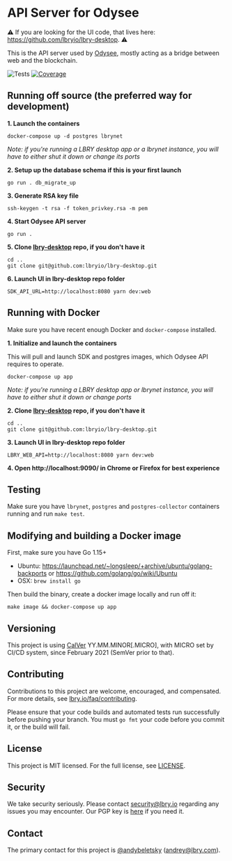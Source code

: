 # API Server for Odysee

⚠️ If you are looking for the UI code, that lives here: https://github.com/lbryio/lbry-desktop. ⚠️

This is the API server used by [Odysee](https://odysee.com), mostly acting as a bridge between web and the blockchain.

![Tests](https://github.com/lbryio/odysee-api/actions/workflows/test.yml/badge.svg) [![Coverage](https://img.shields.io/coveralls/github/lbryio/lbrytv.svg)](https://coveralls.io/github/lbryio/lbrytv)

## Running off source (the preferred way for development)

**1. Launch the containers**

`docker-compose up -d postgres lbrynet`

*Note: if you're running a LBRY desktop app or a lbrynet instance, you will have to either shut it down or change its ports*

**2. Setup up the database schema if this is your first launch**

`go run . db_migrate_up`

**3. Generate RSA key file**

`ssh-keygen -t rsa -f token_privkey.rsa -m pem`

**4. Start Odysee API server**

`go run .`

**5. Clone [lbry-desktop](https://github.com/lbryio/lbry-desktop/) repo, if you don't have it**

```
cd ..
git clone git@github.com:lbryio/lbry-desktop.git
```

**6. Launch UI in lbry-desktop repo folder**

```
SDK_API_URL=http://localhost:8080 yarn dev:web
```

## Running with Docker

Make sure you have recent enough Docker and `docker-compose` installed.

**1. Initialize and launch the containers**

This will pull and launch SDK and postgres images, which Odysee API requires to operate.

`docker-compose up app`

*Note: if you're running a LBRY desktop app or lbrynet instance, you will have to either shut it down or change ports*

**2. Clone [lbry-desktop](https://github.com/lbryio/lbry-desktop/) repo, if you don't have it**

```
cd ..
git clone git@github.com:lbryio/lbry-desktop.git
```

**3. Launch UI in lbry-desktop repo folder**

```
LBRY_WEB_API=http://localhost:8080 yarn dev:web
```

**4. Open http://localhost:9090/ in Chrome or Firefox for best experience**

## Testing

Make sure you have `lbrynet`, `postgres` and `postgres-collector` containers running and run `make test`.

## Modifying and building a Docker image

First, make sure you have Go 1.15+

- Ubuntu: https://launchpad.net/~longsleep/+archive/ubuntu/golang-backports or https://github.com/golang/go/wiki/Ubuntu
- OSX: `brew install go`

Then build the binary, create a docker image locally and run off it:

```
make image && docker-compose up app
```

## Versioning

This project is using [CalVer](https://calver.org) YY.MM.MINOR[.MICRO], with MICRO set by CI/CD system, since February 2021 (SemVer prior to that).

## Contributing

Contributions to this project are welcome, encouraged, and compensated. For more details, see [lbry.io/faq/contributing](https://lbry.io/faq/contributing).

Please ensure that your code builds and automated tests run successfully before pushing your branch. You must `go fmt` your code before you commit it, or the build will fail.


## License

This project is MIT licensed. For the full license, see [LICENSE](LICENSE).


## Security

We take security seriously. Please contact security@lbry.io regarding any issues you may encounter.
Our PGP key is [here](https://keybase.io/lbry/key.asc) if you need it.


## Contact

The primary contact for this project is [@andybeletsky](https://github.com/andybeletsky) (andrey@lbry.com).

